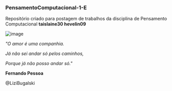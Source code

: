 ### PensamentoComputacional-1-E
Repositório criado para postagem de trabalhos da disciplina de Pensamento Computacional
**taislaine30 hevelin09** 

![image](https://user-images.githubusercontent.com/108757737/188719296-b288e2ca-90e9-4b58-9842-15b14616b117.png)

_"O amor é uma companhia._

_Já não sei andar só pelos caminhos,_

_Porque já não posso andar só."_

**Fernando Pessoa**

@LiziBugalski
